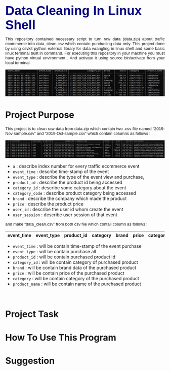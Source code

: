<h style="color:navy;font-family:Arial; font-size:40px;font-weight:bold;text-align:center">Data Cleaning In Linux Shell</h>

<div style="text-align:justify; font-size:13px; font-family:Arial">
This repository contained necessary script to turn raw data (data.zip) about traffic ecommerce into data_clean.csv which contain purchasing data only. This project done by using csvkit python external library for data wrangling in linux shell and some basic linux terminal built in command. For executing this repository in your machine you must have python virtual environment . And activate it using source bin/activate from your local terminal. 
</div>

![Alt text](image/table.jpg)

<font>Project Purpose</font>
===

<p style="text-align:justify; font-size:13px; font-family:Arial">This project is to clean raw data from data.zip which contain two .csv file named “2019-Nov sample.csv” and “2019-Oct-sample.csv” which contain columns as follows :</p>

![Alt text](image/raw%20data.jpg)

 - `a`  : describe index number for every traffic  ecommerce event
 - `event_time` : describe time-stamp of the event
 - `event_type` : describe the type of the event view and purchase, 
 - `product_id` : describe the product id being accessed
 - `category_id` : describe some category about the event
 - `category_code` : describe product category being accessed
 - `brand` : describe the company which made the product
 - `price` : describe the product price
 - `user_id` : describe the user id whom create the event
 - `user_session` : describe user session of that event

<p style="text-align:justify; font-size:13px; font-family:Arial">and make “data_clean.csv” from both csv file which contail column as follows :</p>

|event_time|event_type|product_id|category|brand|price|category|product_name|
|:---:|:----:|:---:|:---:|:---:|:---:|:---:|:---:|

- `event_time` : will be contain time-stamp of the event purchase
- `event_type` : will be contain purchase all
- `product_id` : will be contain purchased product id
- `category_id` : will be contain category of purchased product
- `brand` : will be contain brand data of the purchased product
- `price` : will be contain price of the purchased product
- `category` : will be contain category of the purchased product
- `product_name` : will be contain name of the purchased product

<br>

<font>Project Task</font>
===

<font>How To Use This Program</font>
===

<font>Suggestion</font>
===


 





